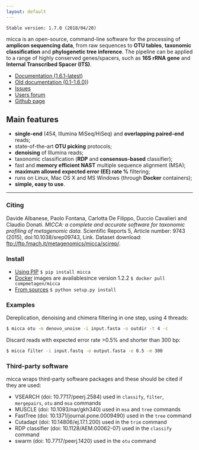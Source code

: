 ```yaml
---
layout: default
---
```


`Stable version: 1.7.0 (2018/04/20)`

micca is an open-source, command-line software for the processing of **amplicon
sequencing data**, from raw sequences to **OTU tables**, **taxonomic
classification** and **phylogenetic tree inference**. The pipeline can be
applied to a range of highly conserved genes/spacers, such as **16S rRNA gene**
and **Internal Transcribed Spacer (ITS)**.

 * [Documentation (1.6.1-latest)](https://micca.readthedocs.io)
 * [Old documentation (0.1-1.6.0)](ftp://ftp.fmach.it/metagenomics/micca/olddocs/index.html))
 * [Issues](https://github.com/compmetagen/micca/issues)
 * [Users forum](https://groups.google.com/d/forum/micca-users)
 * [Github page](https://github.com/compmetagen/micca)

## Main features
* **single-end** (454, Illumina MiSeq/HiSeq) and **overlapping paired-end** reads;
* state-of-the-art **OTU picking** protocols; 
* **denoising** of Illumina reads;
* taxonomic classification (**RDP** and  **consensus-based** classifier);
* fast and **memory efficient NAST** multiple sequence alignment (MSA); 
* **maximum allowed expected error (EE) rate %** filtering;
* runs on Linux, Mac OS X and MS Windows (through **Docker** containers);
* **simple, easy to use**.

* * *

### Citing
Davide Albanese, Paolo Fontana, Carlotta De Filippo, Duccio Cavalieri and
Claudio Donati. *MICCA: a complete and accurate software for taxonomic profiling
of metagenomic data*. Scientific Reports 5, Article number: 9743 (2015),
doi:10.1038/srep09743, Link. Dataset download:
ftp://ftp.fmach.it/metagenomics/micca/scirep/.

### Install

* [Using PIP](https://pypi.org/project/micca/) `$ pip install micca`
* [Docker](https://hub.docker.com/r/compmetagen/micca/) images are availablesince version 1.2.2 `$ docker pull compmetagen/micca`
* [From sources](https://github.com/compmetagen/micca/releases) `$ python setup.py install`

### Examples
Dereplication, denoising and chimera filtering in one step, using 4 threads:

```bash
$ micca otu -m denovo_unoise -i input.fasta -o outdir -t 4 -c
```

Discard reads with expected error rate >0.5% and shorter than 300 bp:
```bash
$ micca filter -i input.fastq -o output.fasta -e 0.5 -m 300
```

### Third-party software
micca wraps third-party software packages and these should be cited if they are used:

* VSEARCH (doi: 10.7717/peerj.2584) used in `classify`, `filter`, `mergepairs`, `otu` and `msa` commands
* MUSCLE (doi: 10.1093/nar/gkh340) used in `msa` and `tree` commands
* FastTree (doi: 10.1371/journal.pone.0009490) used in the `tree` command
* Cutadapt (doi: 10.14806/ej.17.1.200) used in the `trim` command
* RDP classifier (doi: 10.1128/AEM.00062-07) used in the `classify` command
* swarm (doi: 10.7717/peerj.1420) used in the `otu` command